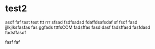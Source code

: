 test2
=====
asdf
faf
test
test
ttt
rrr
sfsad
fsdfsadsd
fdaffdsafsdaf
sf
fsdf
fasd
jjlkjlksfasfas
fas
ggfads
tttfsCOM
fadsffas
fasd
dasf
fadsffasd
fasfdasd
fadsffasdf

fasf
faf
